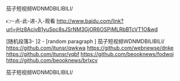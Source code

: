
茄子短视频WDNMDBILIBILI/




👉-点-此-进-入-观看  http://www.baidu.com/link?url=jHz8AcivB1yuSpc8sJSrNM3GjOR6OSPiMLRbBTcVT1O&wd




[随机段落3-
]2 - [random paragraph
]
茄子短视频WDNMDBILIBILI/ https://github.com/itunsr/qwkwa
https://github.com/webnewse/dnke
https://github.com/itunsr/yqbf
https://github.com/beooknews/fodwoj
https://github.com/beooknews/brlxcv





茄子短视频WDNMDBILIBILI/
